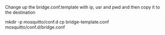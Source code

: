 Change up the bridge.conf.template with ip, usr and pwd and then copy it to the destination

mkdir -p mosquitto/conf.d
cp bridge-template.conf mosquitto/conf.d/bridge.conf
